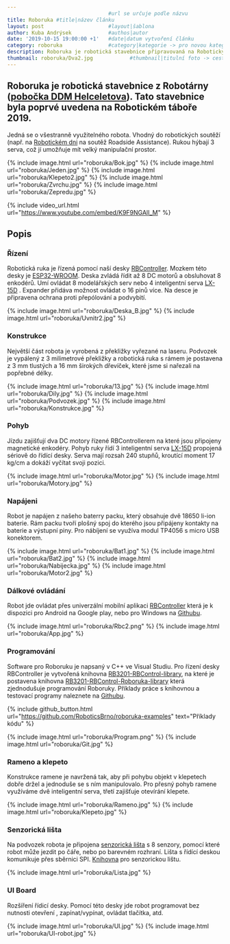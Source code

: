 ```yaml
---
                                 #url se určuje podle názvu
title: Roboruka #title|název článku   
layout: post                     #layout|šablona
author: Kuba Andrýsek            #authos|autor
date: '2019-10-15 19:00:00 +1'   #date|datum vytvoření článku
category: roboruka               #category|kategorie -> pro novou kategorii je potřeba vytvořit stránku v "categories"
description: Roboruka je robotická stavebnice připravovaná na Robotický tábor 2019             #Header|nadpis
thumbnail: roboruka/Dva2.jpg            #thumbnail|titulní foto -> cesta "/img/blog/**nazev-clanku/Kolo.png**"
--- 
```


## Roboruka je robotická stavebnice z Robotárny ([pobočka DDM Helceletova](https://helceletka.cz/)). Tato stavebnice byla poprvé uvedena na Robotickém táboře 2019.

Jedná se o všestranně využitelného robota. Vhodný do robotických soutěží (např. na [Robotickém dni](http://robotickyden.cz/) na soutěž Roadside Assistance). Rukou hýbají 3 serva, což jí umožňuje mít velký manipulační prostor.

{% include image.html
url="roboruka/Bok.jpg"
%}
{% include image.html
url="roboruka/Jeden.jpg"
%}
{% include image.html
url="roboruka/Klepeto2.jpg"
%}
{% include image.html
url="roboruka/Zvrchu.jpg"
%}
{% include image.html
url="roboruka/Zepredu.jpg"
%}


{% include video_url.html
url="https://www.youtube.com/embed/K9F9NGAlI_M"
%}



## Popis

### Řízení
Robotická ruka je řízená pomocí naší desky [RBController](https://github.com/RoboticsBrno/RB3201-RBControl). Mozkem této desky je [ESP32-WROOM](https://www.espressif.com/en/products/devkits/esp32-devkitc/overview). Deska zvládá řídit až 8 DC motorů a obsluhovat 8 enkodérů. Umí ovládat 8 modelářských serv nebo 4 inteligentní serva [LX-15D](https://www.hiwonder.hk/products/hiwonder-lx-15d-serial-bus-servo) . Expander přidáva možnost ovládat o 16 pinů více. Na desce je připravena ochrana proti přepólování a podvybití.

{% include image.html
url="roboruka/Deska_B.jpg"
%}
{% include image.html
url="roboruka/Uvnitr2.jpg"
%}



### Konstrukce
Největší část robota je vyrobená z překližky vyřezané na laseru. Podvozek je vypálený z 3 milimetrové překližky a robotická ruka s rámem je postavena z 3 mm tlustých a 16 mm širokých dřevíček, které jsme si nařezali na popřebné délky.

{% include image.html
url="roboruka/13.jpg"
%}
{% include image.html
url="roboruka/Dily.jpg"
%}
{% include image.html
url="roboruka/Podvozek.jpg"
%}
{% include image.html
url="roboruka/Konstrukce.jpg"
%}



### Pohyb

Jízdu zajišťují dva DC motory řízené RBControllerem na které jsou připojeny magnetické enkodéry. Pohyb ruky řídí 3 inteligentní serva [LX-15D](https://www.hiwonder.hk/products/hiwonder-lx-15d-serial-bus-servo) propojená sériově do řídící desky. Serva mají rozsah 240 stupňů, kroutící moment 17 kg/cm a dokáží vyčítat svoji pozici.

{% include image.html
url="roboruka/Motor.jpg"
%}
{% include image.html
url="roboruka/Motory.jpg"
%}



### Napájeni
Robot je napájen z našeho baterry packu, který obsahuje dvě 18650 li-ion baterie. Rám packu tvoří plošný spoj do kterého jsou připájeny kontakty na baterie a výstupní piny. Pro nábíjení se využíva modul TP4056 s micro USB konektorem.

{% include image.html
url="roboruka/Bat1.jpg"
%}
{% include image.html
url="roboruka/Bat2.jpg"
%}
{% include image.html
url="roboruka/Nabijecka.jpg"
%}
{% include image.html
url="roboruka/Motor2.jpg"
%}



### Dálkové ovládání
Robot jde ovládat přes univerzální mobilní aplikaci [RBController](https://play.google.com/store/apps/details?id=com.tassadar.rbcontroller) která je k dispozici pro Android na Google play, nebo pro Windows na [Githubu](https://github.com/RoboticsBrno/rbcontroller-electron/releases).


{% include image.html
url="roboruka/Rbc2.png"
%}
{% include image.html
url="roboruka/App.jpg"
%}



### Programování
Software pro Roboruku je napsaný v C++ ve Visual Studiu. Pro řízení desky RBController je vytvořená knihovna [RB3201-RBControl-library](https://github.com/RoboticsBrno/RB3201-RBControl-library), na které je postavena knihovna [RB3201-RBControl-Roboruka-library](https://github.com/RoboticsBrno/RB3201-RBControl-Roboruka-library) která zjednodušuje programování Roboruky. Příklady práce s knihovnou a testovací programy naleznete na [Githubu](https://github.com/RoboticsBrno/roboruka-examples).



{% include github_button.html 
url="https://github.com/RoboticsBrno/roboruka-examples" 
text="Příklady kódu"
%}

{% include image.html
url="roboruka/Program.png"
%}
{% include image.html
url="roboruka/Git.jpg"
%}



### Rameno a klepeto
Konstrukce ramene je navržená tak, aby při pohybu objekt v klepetech dobře držel a jednoduše se s ním manipulovalo. Pro přesný pohyb ramene využíváme dvě inteligentní serva, třetí zajišťuje otevírání klepete.

{% include image.html
url="roboruka/Rameno.jpg"
%}
{% include image.html
url="roboruka/Klepeto.jpg"
%}




### Senzorická lišta
Na podvozek robota je připojena [senzorická lišta](https://github.com/RoboticsBrno/RB0001-LineSensor) s 8 senzory, pomocí které robot může jezdit po čáře, nebo po barevném rozhraní. Lišta s řídící deskou komunikuje přes sběrnici SPI. [Knihovna](https://github.com/RoboticsBrno/RB0001-LineSensor) pro senzorickou lištu.


{% include image.html
url="roboruka/Lista.jpg"
%}



### UI Board
Rozšíření řídicí desky. Pomocí této desky jde robot programovat bez nutnosti otevření , zapínat/vypínat, ovládat tlačítka, atd.

{% include image.html
url="roboruka/UI.jpg"
%}
{% include image.html
url="roboruka/UI-robot.jpg"
%}

<!-- ### [Pohled do historie]() -->
